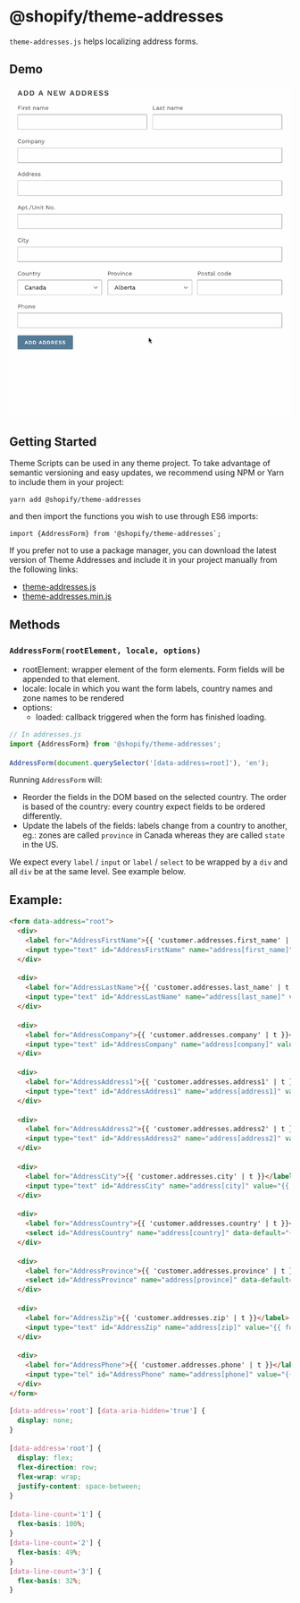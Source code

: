 # @shopify/theme-addresses

`theme-addresses.js` helps localizing address forms.

## Demo

![](./assets/example.gif)

## Getting Started

Theme Scripts can be used in any theme project. To take advantage of semantic versioning and easy updates, we recommend using NPM or Yarn to include them in your project:

```
yarn add @shopify/theme-addresses
```

and then import the functions you wish to use through ES6 imports:

```
import {AddressForm} from '@shopify/theme-addresses`;
```

If you prefer not to use a package manager, you can download the latest version of Theme Addresses and include it in your project manually from the following links:

- [theme-addresses.js](http://unpkg.com/@shopify/theme-addresses@latest/dist/theme-addresses.js)
- [theme-addresses.min.js](http://unpkg.com/@shopify/theme-addresses@latest/dist/theme-addresses.min.js)

## Methods

### `AddressForm(rootElement, locale, options)`

- rootElement: wrapper element of the form elements. Form fields will be appended to that element.
- locale: locale in which you want the form labels, country names and zone names to be rendered
- options:
  - loaded: callback triggered when the form has finished loading.

```js
// In addresses.js
import {AddressForm} from '@shopify/theme-addresses';

AddressForm(document.querySelector('[data-address=root]'), 'en');
```

Running `AddressForm` will:

- Reorder the fields in the DOM based on the selected country. The order is based of the country: every country expect fields to be ordered differently.
- Update the labels of the fields: labels change from a country to another, eg.: zones are called `province` in Canada whereas they are called `state` in the US.

We expect every `label` / `input` or `label` / `select` to be wrapped by a `div` and all `div` be at the same level. See example below.

## Example:

```html
<form data-address="root">
  <div>
    <label for="AddressFirstName">{{ 'customer.addresses.first_name' | t }}</label>
    <input type="text" id="AddressFirstName" name="address[first_name]" value="{{ form.first_name }}">
  </div>

  <div>
    <label for="AddressLastName">{{ 'customer.addresses.last_name' | t }}</label>
    <input type="text" id="AddressLastName" name="address[last_name]" value="{{ form.last_name }}">
  </div>

  <div>
    <label for="AddressCompany">{{ 'customer.addresses.company' | t }}</label>
    <input type="text" id="AddressCompany" name="address[company]" value="{{ form.company }}">
  </div>

  <div>
    <label for="AddressAddress1">{{ 'customer.addresses.address1' | t }}</label>
    <input type="text" id="AddressAddress1" name="address[address1]" value="{{ form.address1 }}">
  </div>

  <div>
    <label for="AddressAddress2">{{ 'customer.addresses.address2' | t }}</label>
    <input type="text" id="AddressAddress2" name="address[address2]" value="{{ form.address2 }}">
  </div>

  <div>
    <label for="AddressCity">{{ 'customer.addresses.city' | t }}</label>
    <input type="text" id="AddressCity" name="address[city]" value="{{ form.city }}">
  </div>

  <div>
    <label for="AddressCountry">{{ 'customer.addresses.country' | t }}</label>
    <select id="AddressCountry" name="address[country]" data-default="{{ form.country }}"></select>
  </div>

  <div>
    <label for="AddressProvince">{{ 'customer.addresses.province' | t }}</label>
    <select id="AddressProvince" name="address[province]" data-default="{{ form.province }}"></select>
  </div>

  <div>
    <label for="AddressZip">{{ 'customer.addresses.zip' | t }}</label>
    <input type="text" id="AddressZip" name="address[zip]" value="{{ form.zip }}" autocapitalize="characters">
  </div>

  <div>
    <label for="AddressPhone">{{ 'customer.addresses.phone' | t }}</label>
    <input type="tel" id="AddressPhone" name="address[phone]" value="{{ form.phone }}">
  </div>
</form>
```

```css
[data-address='root'] [data-aria-hidden='true'] {
  display: none;
}

[data-address='root'] {
  display: flex;
  flex-direction: row;
  flex-wrap: wrap;
  justify-content: space-between;
}

[data-line-count='1'] {
  flex-basis: 100%;
}
[data-line-count='2'] {
  flex-basis: 49%;
}
[data-line-count='3'] {
  flex-basis: 32%;
}
```
